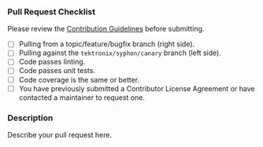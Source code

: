 ### Pull Request Checklist
Please review the [Contribution Guidelines](https://github.com/tektronix/syphon/blob/master/CONTRIBUTING.md) before submitting.

- [ ] Pulling from a topic/feature/bugfix branch (right side).
- [ ] Pulling against the `tektronix/syphon/canary` branch (left side).
- [ ] Code passes linting.
- [ ] Code passes unit tests.
- [ ] Code coverage is the same or better.
- [ ] You have previously submitted a Contributor License Agreement or have contacted a maintainer to request one.

### Description
Describe your pull request here.



<!-- Modified by Tektronix. Original Content developed by the angular-translate team and Pascal Precht and their Pull Request Template available at https://github.com/angular-translate/angular-translate -->
